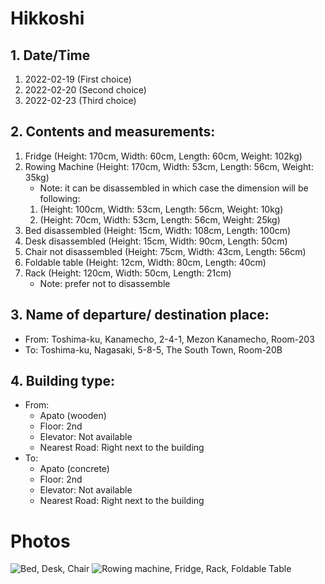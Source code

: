 # Hikkoshi
## 1. Date/Time
1. 2022-02-19 (First choice)
2. 2022-02-20 (Second choice)
3. 2022-02-23 (Third choice)

## 2. Contents and measurements:
1. Fridge (Height: 170cm, Width: 60cm, Length: 60cm, Weight: 102kg)
2. Rowing Machine (Height: 170cm, Width: 53cm, Length: 56cm, Weight: 35kg)
	* Note: it can be disassembled in which case the dimension will be following:
	1. (Height: 100cm, Width: 53cm, Length: 56cm, Weight: 10kg)
	2. (Height: 70cm, Width: 53cm, Length: 56cm, Weight: 25kg)
3. Bed disassembled (Height: 15cm, Width: 108cm, Length: 100cm)
4. Desk disassembled (Height: 15cm, Width: 90cm, Length: 50cm)
5. Chair not disassembled (Height: 75cm, Width: 43cm, Length: 56cm)
6. Foldable table (Height: 12cm, Width: 80cm, Length: 40cm)
7. Rack (Height: 120cm, Width: 50cm, Length: 21cm)
	* Note: prefer not to disassemble
## 3. Name of departure/ destination place:
* From: Toshima-ku, Kanamecho, 2-4-1, Mezon Kanamecho, Room-203
* To: Toshima-ku, Nagasaki, 5-8-5, The South Town, Room-20B
## 4. Building type:
* From:
	* Apato (wooden)
	* Floor: 2nd
	* Elevator: Not available
	* Nearest Road: Right next to the building
* To:
	* Apato (concrete)
	* Floor: 2nd
	* Elevator: Not available
	* Nearest Road: Right next to the building

# Photos

![Bed, Desk, Chair](https://drive.google.com/file/d/1LZ7U1P-JVrZUhb-7zEWgfV9nb8vpeMvE/view?usp=sharing)
![Rowing machine, Fridge, Rack, Foldable Table](https://drive.google.com/file/d/1Lhdha27xCIjsFAfYK-7EdXJzPvdfGniD/view?usp=sharing)
